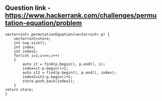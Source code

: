 ## Question link - https://www.hackerrank.com/challenges/permutation-equation/problem

```
vector<int> permutationEquation(vector<int> p) {
    vector<int>store;
    int n=p.size();
    int index;
    int index2;
    for(int i=1;i<=n;i++)
    {
        auto it = find(p.begin(), p.end(), i);
        index=it-p.begin()+1;
        auto it2 = find(p.begin(), p.end(), index);
        index2=it2-p.begin()+1;
        store.push_back(index2);
    }
return store;
}

```
